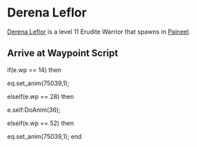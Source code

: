 # Derena Leflor



[Derena Leflor](/npc/75039) is a level 11 Erudite Warrior that spawns in [Paineel](/zone/75).



## Arrive at Waypoint Script

if(e.wp == 14) then


eq.set_anim(75039,1);

elseif(e.wp == 28) then


e.self:DoAnim(36);

elseif(e.wp == 52) then


eq.set_anim(75039,1);
end




